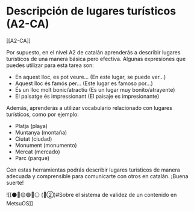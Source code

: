 # Descripción de lugares turísticos (A2-CA)

[[A2-CA]]

Por supuesto, en el nivel A2 de catalán aprenderás a describir lugares turísticos de una manera básica pero efectiva. Algunas expresiones que puedes utilizar para esta tarea son:

- En aquest lloc, es pot veure... (En este lugar, se puede ver...)
- Aquest lloc és famós per... (Este lugar es famoso por...)
- És un lloc molt bonic/atractiu (Es un lugar muy bonito/atrayente)
- El paisatge és impressionant (El paisaje es impresionante)

Además, aprenderás a utilizar vocabulario relacionado con lugares turísticos, como por ejemplo:

- Platja (playa)
- Muntanya (montaña)
- Ciutat (ciudad)
- Monument (monumento)
- Mercat (mercado)
- Parc (parque)

Con estas herramientas podrás describir lugares turísticos de manera adecuada y comprensible para comunicarte con otros en catalán. ¡Buena suerte!

![[⚫🔴🟡🟢🔵⚪ (🔴②)#Sobre el sistema de validez de un contenido en MetsuOS]]